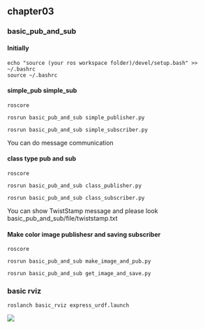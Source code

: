 ## chapter03
### basic_pub_and_sub
#### Initially
```
echo "source (your ros workspace folder)/devel/setup.bash" >> ~/.bashrc
source ~/.bashrc
```
#### simple_pub simple_sub
```
roscore
```
```
rosrun basic_pub_and_sub simple_publisher.py
```
```
rosrun basic_pub_and_sub simple_subscriber.py
```
You can do message communication

#### class type pub and sub
```
roscore
```
```
rosrun basic_pub_and_sub class_publisher.py
```
```
rosrun basic_pub_and_sub class_subscriber.py
```
You can show TwistStamp message and please look basic_pub_and_sub/file/twiststamp.txt

#### Make color image publishesr and saving subscriber
```
roscore
```
```
rosrun basic_pub_and_sub make_image_and_pub.py
```
```
rosrun basic_pub_and_sub get_image_and_save.py
```


### basic rviz
```
roslanch basic_rviz express_urdf.launch
```
<img src="img/image_1.png">